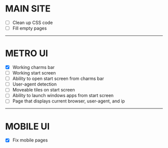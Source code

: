 # MAIN SITE

- [ ] Clean up CSS code
- [ ] Fill empty pages

---


# METRO UI

- [x] Working charms bar
- [ ] Working start screen
- [ ] Ability to open start screen from charms bar
- [ ] User-agent detection 
- [ ] Moveable tiles on start screen
- [ ] Ability to launch windows apps from start screen
- [ ] Page that displays current browser, user-agent, and ip 

---


# MOBILE UI

- [x] Fix mobile pages